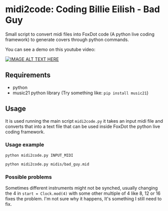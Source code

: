 # midi2code: Coding Billie Eilish - Bad Guy

Small script to convert midi files into FoxDot code (A python live coding framework) to generate covers through python commands.

You can see a demo on this youtube video:

[![IMAGE ALT TEXT HERE](http://img.youtube.com/vi/fCMHcZfPvDA/0.jpg)](https://www.youtube.com/watch?v=fCMHcZfPvDA)

## Requirements

- python
- music21 python library (Try something like: `pip install music21`)

## Usage
It is used running the main script `midi2code.py` it takes an input midi file and converts that into a text file that can be used inside FoxDot the python live coding framework.

### Usage example

```
python midi2code.py INPUT_MIDI

python midi2code.py midis/bad_guy.mid
```

### Possible problems
Sometimes different instruments might not be synched, usually changing the 4 in `start = Clock.mod(4)` with some other multiple of 4 like 8, 12 or 16 fixes the problem. I'm not sure why it happens, It's something I still need to fix.

